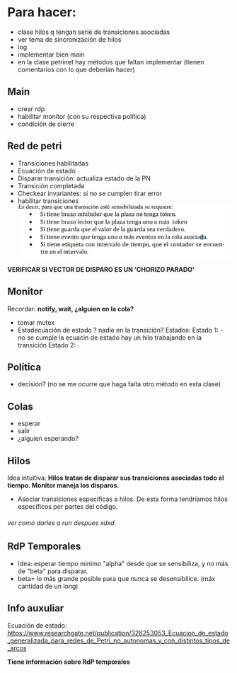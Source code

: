 # Para hacer:
- clase hilos
	q tengan serie de transiciones asociadas
- ver tema de sincronización de hilos
- log
- implementar bien main
- en la clase petrinet hay métodos que faltan implementar (tienen comentarios con lo que deberían hacer)


## Main
- crear rdp
- habilitar monitor (con su respectiva política)
- condición de cierre


## Red de petri

- Transiciones habilitadas
- Ecuación de estado
- Disparar transición: actualiza estado de la PN
- Transición completada
- Checkear invariantes: si no se cumplen tirar error
- habilitar transiciones
		![Alt text](image.png)


**VERIFICAR SI VECTOR DE DISPARO ES UN 'CHORIZO PARADO'**

## Monitor
Recordar: **notify, wait, ¿alguien en la cola?**
- tomar mutex
- Estadecuación de estado ? nadie en la transición?
Estados: 
		Estado 1:
					- no se cumple la ecuacin de estado
					hay un hilo trabajando en la transición
		Estado 2:
				

## Política
- decisión? 
	(no se me ocurre que haga falta otro método en esta clase)


## Colas
- esperar
- salir
- ¿alguien esperando?


## Hilos
Idea intuitiva: **Hilos tratan de disparar sus transiciones asociadas todo el tiempo. Monitor maneja los disparos.**
-	Asociar transiciones específicas a hilos.
De esta forma tendríamos hilos específicos por partes del código.


###### ver como darles a run despues xdxd

## RdP Temporales
- Idea: esperar tiempo minimo "alpha" desde que se sensibiliza, y no más de "beta" para disparar.
- beta= lo más grande posible para que nunca se desensibilice. (máx cantidad de un long)

## Info auxuliar

Ecuación de estado:  https://www.researchgate.net/publication/328253053_Ecuacion_de_estado_generalizada_para_redes_de_Petri_no_autonomas_y_con_distintos_tipos_de_arcos

**Tiene información sobre RdP temporales**